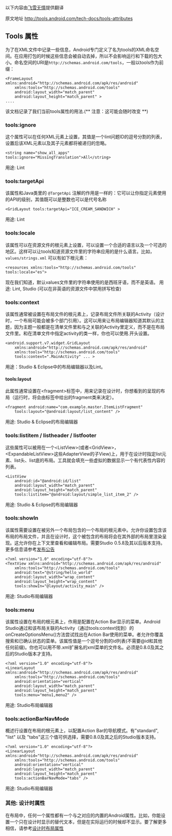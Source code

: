 以下内容由[飞雪无情](http://www.flysnow.org)提供翻译

原文地址 <http://tools.android.com/tech-docs/tools-attributes>

## Tools 属性

为了在XML文件中记录一些信息，Android专门定义了名为tools的XML命名空间。在应用打包的时候这些信息会被自动去掉，所以不会影响运行和下载的包大小。命名空间的URI是`http://schemas.android.com/tools`，一般以tools作为前缀：


	<FrameLayout xmlns:android="http://schemas.android.com/apk/res/android"
    	xmlns:tools="http://schemas.android.com/tools"
    	android:layout_width="match_parent"
    	android:layout_height="match_parent" >
    ....

该文档记录了我们当前tools属性的用法.(** 注意：这可能会随时改变 **)

### tools:ignore

这个属性可以在任何XML元素上设置，其值是一个lint问题ID的逗号分割的列表，设置后该XML元素以及其子元素都将被递归的忽略。

	<string name="show_all_apps" tools:ignore="MissingTranslation">All</string>

用途: Lint

### tools:targetApi

该属性和Java类里的 `@TargetApi` 注解的作用是一样的：它可以让你指定元素使用的API的级别，其值既可以是整数也可以是代号名称

    <GridLayout tools:targetApi="ICE_CREAM_SANDWICH" >

用途: Lint

### tools:locale

该属性可以在资源文件的根元素上设置，可以设置一个合适的语言以及一个可选的地区。这样可以让tools知道资源文件里的字符串应用的是什么语言。比如，`values/strings.xml` 可以有如下根元素：

	<resources xmlns:tools="http://schemas.android.com/tools" tools:locale="es">

现在我们知道，默认values文件里的字符串使用的是西班牙语，而不是英语。
用途: Lint, Studio (可以在非英语的资源文件中禁用拼写检查)

### tools:context

该属性通常被设置在布局文件的根元素上，记录布局文件所关联的Activity（设计时，一个布局可能会被多个部门引用）。这可以用来让布局编辑器知道其默认的主题，因为主题一般都是在清单文件里和与之关联的Activity里定义，而不是在布局文件里。和在清单文件中指定activity的类一样，你也可以使用.开头设置。

	<android.support.v7.widget.GridLayout
    	xmlns:android="http://schemas.android.com/apk/res/android"
        xmlns:tools="http://schemas.android.com/tools"
        tools:context=".MainActivity" ... >

用途：Studio & Eclipse中的布局编辑器以及Lint。

#### tools:layout

此属性通常设置在&lt;fragment&gt;标签中，用来记录在设计时，你想看到的呈现的布局（运行时，将会由标签中给出的fragment类来决定）。

	<fragment android:name="com.example.master.ItemListFragment"
    	tools:layout="@android:layout/list_content" />

用途: Studio & Eclipse的布局编辑器

### tools:listitem / listheader / listfooter

这些属性可以被用在一个&lt;ListView&gt;(或者&lt;GridView&gt;，&lt;ExpandableListView&gt;这些AdapterView的子View)上，用于在设计时指定list元素、list头、list底的布局。工具就会填充一些虚拟的数据显示一个有代表性内容的列表。

    <ListView
        android:id="@android:id/list"
        android:layout_width="match_parent"
        android:layout_height="match_parent"
        tools:listitem="@android:layout/simple_list_item_2" />

用途: Studio & Eclipse的布局编辑器

### tools:showIn

该属性需要设置在被另外一个布局包含的一个布局的根元素中。允许你设置包含该布局的布局文件，并且在设计时，这个被包含的布局将会在其外部的布局里渲染呈现。这允许你在上下文里查看和编辑布局。需要Studio 0.5.8及其以后版本支持。更多信息请参考[发布公告](http://tools.android.com/recent/androidstudio058released)

    <?xml version="1.0" encoding="utf-8"?>
    <TextView xmlns:android="http://schemas.android.com/apk/res/android"
        xmlns:tools="http://schemas.android.com/tools"
        android:text="@string/hello_world"
        android:layout_width="wrap_content"
        android:layout_height="wrap_content"
        tools:showIn="@layout/activity_main" />

用途: Studio布局编辑器

### tools:menu

该属性设置在布局的根元素上，作用是配置在Action Bar显示的菜单。Android Studio通过和该布局关联的Activity（通过tools:context找到）的onCreateOptionsMenu()方法尝试找出在Action Bar使用的菜单。者允许你覆盖搜索和已确认状态的菜单。该属性值是一个逗号分割的id列表(不需要@id和其他任何前缀)。你也可以用不带.xml扩展名的xml菜单的文件名。必须是0.8.0及其之后的Studio版本才支持。

    <?xml version="1.0" encoding="utf-8"?>
    <LinearLayout xmlns:android="http://schemas.android.com/apk/res/android"
        xmlns:tools="http://schemas.android.com/tools"
        android:orientation="vertical"
        android:layout_width="match_parent"
        android:layout_height="match_parent"
        tools:menu="menu1,menu2" />

用途: Studio布局编辑器

### tools:actionBarNavMode

概述行设置在布局的根元素上，以配置Action Bar的导航模式。有"standard", "list" 以及 "tabs"这三个值可供选择，需要0.8.0及其之后的Studio版本支持。

    <?xml version="1.0" encoding="utf-8"?>
    <LinearLayout xmlns:android="http://schemas.android.com/apk/res/android"
        xmlns:tools="http://schemas.android.com/tools"
        android:orientation="vertical"
        android:layout_width="match_parent"
        android:layout_height="match_parent"
        tools:actionBarNavMode="tabs" />

用途: Studio布局编辑器

### 其他: 设计时属性

在布局中，任何一个属性都有一个与之对应的内置的Android属性。比如，你能设置一个只在设计时显示的替代文本，但是在实际运行的时候却不显示。要了解更多相信，请参考[设计时布局属性](http://tools.android.com/tips/layout-designtime-attributes)
